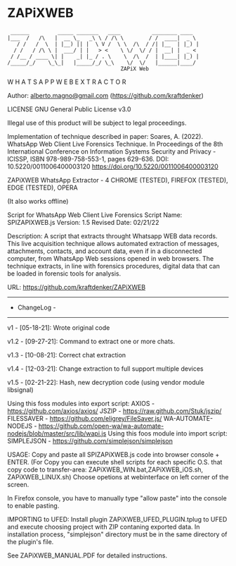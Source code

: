 # ZAPiXWEB
     ______         _____ _______   ____          ________ ____     
    |___  /   /\   |  __ \_   _\ \ / /\ \        / /  ____|  _ \      
       / /   /  \  | |__) || |  \ V /  \ \  /\  / /| |__  | |_) |    
      / /   / /\ \ |  ___/ | |   > <    \ \/  \/ / |  __| |  _ <    
     / /__ / ____ \| |    _| |_ / . \    \  /\  /  | |____| |_) |  
    /_____/_/    \_\_|   |_____/_/ \_\    \/  \/   |______|____/ 
	          			      	        ZAPiX Web
W H A T S A P P W E B   E X T R A C T O R						

Author: alberto.magno@gmail.com (https://github.com/kraftdenker)  

LICENSE GNU General Public License v3.0 

Illegal use of this product will be subject to legal proceedings.

Implementation of technique described in paper:
Soares, A. (2022). WhatsApp Web Client Live Forensics Technique. In Proceedings of the 8th International Conference on Information Systems Security and Privacy - ICISSP, ISBN 978-989-758-553-1, pages 629-636. DOI: 10.5220/0011006400003120
https://doi.org/10.5220/0011006400003120

ZAPiXWEB WhatsApp Extractor - 4 CHROME (TESTED), FIREFOX (TESTED), EDGE (TESTED), OPERA 

(It also works offline)

Script for WhatsApp Web Client Live Forensics
Script Name: SPIZAPIXWEB.js
Version: 1.5
Revised Date: 02/21/22

Description: A script that extracts throught Whatsapp WEB data records.
This live acquisition technique allows automated extraction of messages, attachments,
contacts, and account data, even if in a disconnected computer, from WhatsApp Web sessions opened in web
browsers. The technique extracts, in line with forensics procedures, digital data that can be loaded in forensic
tools for analysis. 

URL: https://github.com/kraftdenker/ZAPiXWEB

-------------
- ChangeLog -
-------------
v1 	- [05-18-21]: Wrote original code

v1.2	- [09-27-21]: Command to extract one or more chats.

v1.3	- [10-08-21]: Correct chat extraction

v1.4	- [12-03-21]: Change extraction to full support multiple devices

v1.5	- [02-21-22]: Hash, new decryption code (using vendor module libsignal)

Using this foss modules into export script:
	AXIOS - https://github.com/axios/axios/
	JSZIP - https://raw.github.com/Stuk/jszip/
	FILESSAVER - https://github.com/eligrey/FileSaver.js/
	WA-AUTOMATE-NODEJS - https://github.com/open-wa/wa-automate-nodejs/blob/master/src/lib/wapi.js
Using this foos module into import script:
	SIMPLEJSON - https://github.com/simplejson/simplejson

USAGE: 
Copy and paste all SPIZAPiXWEB.js code into browser console + ENTER. 
(For Copy you can execute shell scripts for each specific O.S. that copy code to transfer-area: ZAPiXWEB_WIN.bat,ZAPiXWEB_iOS.sh, ZAPiXWEB_LINUX.sh)
Choose opetions at webinterface on left corner of the screen.

In Firefox console, you have to manually type "allow paste" into the console to enable pasting.

IMPORTING to UFED:
Install plugin ZAPiXWEB_UFED_PLUGIN.tplug to UFED and execute choosing project with ZIP contaning exported data.
In installation process, "simplejson" directory must be in the same directory of the plugin's file.

See ZAPiXWEB_MANUAL.PDF for detailed instructions.

